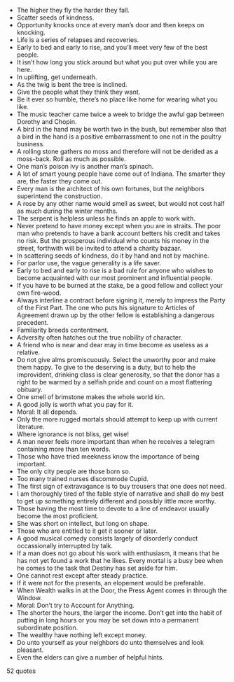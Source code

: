  - The higher they fly the harder they fall.
 - Scatter seeds of kindness.
 - Opportunity knocks once at every man’s door and then keeps on knocking.
 - Life is a series of relapses and recoveries.
 - Early to bed and early to rise, and you’ll meet very few of the best people.
 - It isn’t how long you stick around but what you put over while you are here.
 - In uplifting, get underneath.
 - As the twig is bent the tree is inclined.
 - Give the people what they think they want.
 - Be it ever so humble, there’s no place like home for wearing what you like.
 - The music teacher came twice a week to bridge the awful gap between Dorothy and Chopin.
 - A bird in the hand may be worth two in the bush, but remember also that a bird in the hand is a positive embarrassment to one not in the poultry business.
 - A rolling stone gathers no moss and therefore will not be derided as a moss-back. Roll as much as possible.
 - One man’s poison ivy is another man’s spinach.
 - A lot of smart young people have come out of Indiana. The smarter they are, the faster they come out.
 - Every man is the architect of his own fortunes, but the neighbors superintend the construction.
 - A rose by any other name would smell as sweet, but would not cost half as much during the winter months.
 - The serpent is helpless unless he finds an apple to work with.
 - Never pretend to have money except when you are in straits. The poor man who pretends to have a bank account betters his credit and takes no risk. But the prosperous individual who counts his money in the street, forthwith will be invited to attend a charity bazaar.
 - In scattering seeds of kindness, do it by hand and not by machine.
 - For parlor use, the vague generality is a life saver.
 - Early to bed and early to rise is a bad rule for anyone who wishes to become acquainted with our most prominent and influential people.
 - If you have to be burned at the stake, be a good fellow and collect your own fire-wood.
 - Always interline a contract before signing it, merely to impress the Party of the First Part. The one who puts his signature to Articles of Agreement drawn up by the other fellow is establishing a dangerous precedent.
 - Familiarity breeds contentment.
 - Adversity often hatches out the true nobility of character.
 - A friend who is near and dear may in time become as useless as a relative.
 - Do not give alms promiscuously. Select the unworthy poor and make them happy. To give to the deserving is a duty, but to help the improvident, drinking class is clear generosity, so that the donor has a right to be warmed by a selfish pride and count on a most flattering obituary.
 - One smell of brimstone makes the whole world kin.
 - A good jolly is worth what you pay for it.
 - Moral: It all depends.
 - Only the more rugged mortals should attempt to keep up with current literature.
 - Where ignorance is not bliss, get wise!
 - A man never feels more important than when he receives a telegram containing more than ten words.
 - Those who have tried meekness know the importance of being important.
 - The only city people are those born so.
 - Too many trained nurses discommode Cupid.
 - The first sign of extravagance is to buy trousers that one does not need.
 - I am thoroughly tired of the fable style of narrative and shall do my best to get up something entirely different and possibly little more worthy.
 - Those having the most time to devote to a line of endeavor usually become the most proficient.
 - She was short on intellect, but long on shape.
 - Those who are entitled to it get it sooner or later.
 - A good musical comedy consists largely of disorderly conduct occassionally interrupted by talk.
 - If a man does not go about his work with enthusiasm, it means that he has not yet found a work that he likes. Every mortal is a busy bee when he comes to the task that Destiny has set aside for him.
 - One cannot rest except after steady practice.
 - If it were not for the presents, an elopement would be preferable.
 - When Wealth walks in at the Door, the Press Agent comes in through the Window.
 - Moral: Don’t try to Account for Anything.
 - The shorter the hours, the larger the income. Don’t get into the habit of putting in long hours or you may be set down into a permanent subordinate position.
 - The wealthy have nothing left except money.
 - Do unto yourself as your neighbors do unto themselves and look pleasant.
 - Even the elders can give a number of helpful hints.

52 quotes